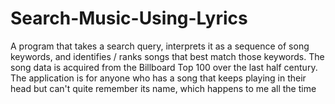 # Search-Music-Using-Lyrics
A program that takes a search query, interprets it as a sequence of song keywords, and identifies / ranks songs that best match those keywords. 
The song data is acquired from the Billboard Top 100 over the last half century. 
The application is for anyone who has a song that keeps playing in their head but can't quite remember its name, which happens to me all the time
